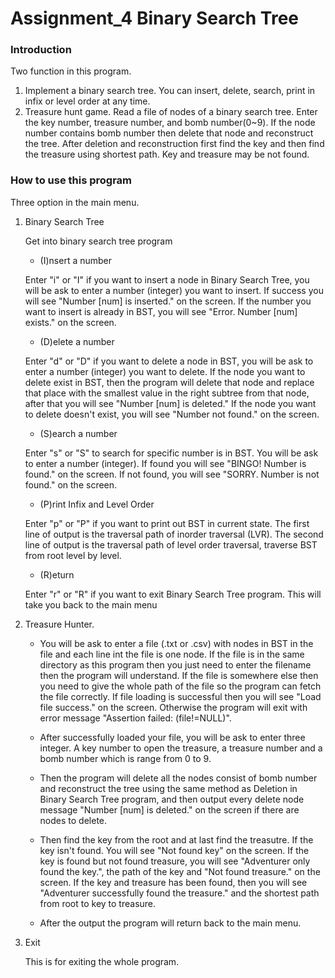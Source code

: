 # Assignment_4 Binary Search Tree

### Introduction ###

Two function in this program.
1. Implement a binary search tree. You can insert, delete, search, print in infix or level order at any time. 
2. Treasure hunt game. Read a file of nodes of a binary search tree. Enter the key number, treasure number, and bomb number(0~9). If the node number contains bomb number then delete that node and reconstruct the tree. After deletion and reconstruction first find the key and then find the treasure using shortest path. Key and treasure may be not found.


### How to use this program ###

Three option in the main menu.

1. Binary Search Tree

	Get into binary search tree program

	* (I)nsert a number

	Enter "i" or "I" if you want to insert a node in Binary Search Tree, you will be ask to enter a number (integer) you want to insert. If success you will see "Number [num] is inserted." on the screen. If the number you want to insert is already in BST, you will see "Error. Number [num] exists." on the screen.

	* (D)elete a number

	Enter "d" or "D" if you want to delete a node in BST, you will be ask to enter a number (integer) you want to delete. If the node you want to delete exist in BST, then the program will delete that node and replace that place with the smallest value in the right subtree from that node, after that you will see "Number [num] is deleted." If the node you want to delete doesn't exist, you will see "Number not found." on the screen.

	* (S)earch a number

	Enter "s" or "S" to search for specific number is in BST. You will be ask to enter a number (integer). If found you will see "BINGO! Number is found." on the screen. If not found, you will see "SORRY. Number is not found." on the screen.

	* (P)rint Infix and Level Order

	Enter "p" or "P" if you want to print out BST in current state. The first line of output is the traversal path of inorder traversal (LVR). The second line of output is the traversal path of level order traversal, traverse BST from root level by level.

	* (R)eturn

	Enter "r" or "R" if you want to exit Binary Search Tree program. This will take you back to the main menu

2. Treasure Hunter.

	* You will be ask to enter a file (.txt or .csv) with nodes in BST in the file and each line int the file is one node. If the file is in the same directory as this program then you just need to enter the filename then the program will understand. If the file is somewhere else then you need to give the whole path of the file so the program can fetch the file correctly. If file loading is successful then you will see "Load file success." on the screen. Otherwise the program will exit with error message "Assertion failed: (file!=NULL)".

	* After successfully loaded your file, you will be ask to enter three integer. A key number to open the treasure, a treasure number and a bomb number which is range from 0 to 9.

	* Then the program will delete all the nodes consist of bomb number and reconstruct the tree using the same method as Deletion in Binary Search Tree program, and then output every delete node message "Number [num] is deleted." on the screen if there are nodes to delete.

	* Then find the key from the root and at last find the treasutre. If the key isn't found. You will see "Not found key" on the screen. If the key is found but not found treasure, you will see "Adventurer only found the key.", the path of the key and "Not found treasure." on the screen. If the key and treasure has been found, then you will see "Adventurer successfully found the treasure." and the shortest path from root to key to treasure.

	* After the output the program will return back to the main menu.

3. Exit

	This is for exiting the whole program. 



